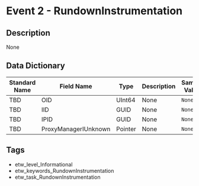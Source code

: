 # Event 2 - RundownInstrumentation

## Description
None

## Data Dictionary
|Standard Name|Field Name|Type|Description|Sample Value|
|---|---|---|---|---|
|TBD|OID|UInt64|None|`None`|
|TBD|IID|GUID|None|`None`|
|TBD|IPID|GUID|None|`None`|
|TBD|ProxyManagerIUnknown|Pointer|None|`None`|

## Tags
* etw_level_Informational
* etw_keywords_RundownInstrumentation
* etw_task_RundownInstrumentation